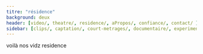 ```yaml
---
titre: "résidence"
background: deux
header: [video/, theatre/, residence/, aPropos/, confiance/, contact/ ]
sidebar: [clips/, captation/, court-metrages/, documentaire/, experimental/, trailer/]
---
```


voilà nos vidz residence